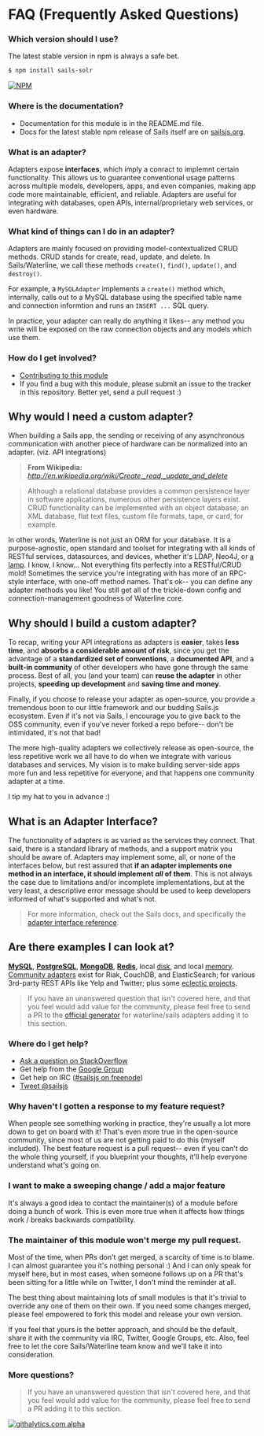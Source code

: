 # FAQ (Frequently Asked Questions)


### Which version should I use?

The latest stable version in npm is always a safe bet.

```sh
$ npm install sails-solr
```

[![NPM](https://nodei.co/npm/sails-solr.png?downloads=true&stars=true)](https://nodei.co/npm/sails-solr/)



### Where is the documentation?
+ Documentation for this module is in the README.md file.
+ Docs for the latest stable npm release of Sails itself are on [sailsjs.org](http://sailsjs.org/#!documentation).



### What is an adapter?

 Adapters expose **interfaces**, which imply a conract to implemnt certain functionality.  This allows us to guarantee conventional usage patterns across multiple models, developers, apps, and even companies, making app code more maintainable, efficient, and reliable.  Adapters are useful for integrating with databases, open APIs, internal/proprietary web services, or even hardware.


### What kind of things can I do in an adapter?

Adapters are mainly focused on providing model-contextualized CRUD methods.  CRUD stands for create, read, update, and delete.  In Sails/Waterline, we call these methods `create()`, `find()`, `update()`, and `destroy()`.

For example, a `MySQLAdapter` implements a `create()` method which, internally, calls out to a MySQL database using the specified table name and connection informtion and runs an `INSERT ...` SQL query.

In practice, your adapter can really do anything it likes-- any method you write will be exposed on the raw connection objects and any models which use them.


### How do I get involved?

+ [Contributing to this module](./CONTRIBUTING.md)
+ If you find a bug with this module, please submit an issue to the tracker in this repository.  Better yet, send a pull request :)



## Why would I need a custom adapter?

When building a Sails app, the sending or receiving of any asynchronous communication with another piece of hardware can be normalized into an adapter.  (viz. API integrations)

> **From Wikipedia:**
> *http://en.wikipedia.org/wiki/Create,_read,_update_and_delete*

> Although a relational database provides a common persistence layer in software applications, numerous other persistence layers exist. CRUD functionality can be implemented with an object database, an XML database, flat text files, custom file formats, tape, or card, for example.

In other words, Waterline is not just an ORM for your database.  It is a purpose-agnostic, open standard and toolset for integrating with all kinds of RESTful services, datasources, and devices, whether it's LDAP, Neo4J, or [a lamp](https://www.youtube.com/watch?v=OmcQZD_LIAE).
I know, I know... Not everything fits perfectly into a RESTful/CRUD mold!  Sometimes the service you're integrating with has more of an RPC-style interface, with one-off method names.  That's ok-- you can define any adapter methods you like! You still get all of the trickle-down config and connection-management goodness of Waterline core.



## Why should I build a custom adapter?

To recap, writing your API integrations as adapters is **easier**, takes **less time**, and **absorbs a considerable amount of risk**, since you get the advantage of a **standardized set of conventions**, a **documented API**, and a **built-in community** of other developers who have gone through the same process.  Best of all, you (and your team) can **reuse the adapter** in other projects, **speeding up development** and **saving time and money**.

Finally, if you choose to release your adapter as open-source, you provide a tremendous boon to our little framework and our budding Sails.js ecosystem.  Even if it's not via Sails, I encourage you to give back to the OSS community, even if you've never forked a repo before-- don't be intimidated, it's not that bad!

The more high-quality adapters we collectively release as open-source, the less repetitive work we all have to do when we integrate with various databases and services.  My vision is to make building server-side apps more fun and less repetitive for everyone, and that happens one community adapter at a time.

I tip my hat to you in advance :)




## What is an Adapter Interface?

The functionality of adapters is as varied as the services they connect.  That said, there is a standard library of methods, and a support matrix you should be aware of.  Adapters may implement some, all, or none of the interfaces below, but rest assured that **if an adapter implements one method in an interface, it should implement *all* of them**.  This is not always the case due to limitations and/or incomplete implementations, but at the very least, a descriptive error message should be used to keep developers informed of what's supported and what's not.

> For more information, check out the Sails docs, and specifically the [adapter interface reference](https://github.com/balderdashy/sails-docs/blob/master/adapter-specification.md).





## Are there examples I can look at?


**[MySQL](https://github.com/balderdashy/sails-mysql)**, **[PostgreSQL](https://github.com/balderdashy/sails-postgresql)**, **[MongoDB](https://github.com/balderdashy/sails-mongo)**, **[Redis](https://github.com/balderdashy/sails-redis)**, local [disk](https://github.com/balderdashy/sails-disk), and local [memory](https://github.com/balderdashy/sails-memory).  [Community adapters](https://github.com/balderdashy/sails-docs/blob/master/intro-to-custom-adapters.md#notable-community-adapters) exist for Riak, CouchDB, and ElasticSearch; for various 3rd-party REST APIs like Yelp and Twitter; plus some [eclectic projects](https://www.youtube.com/watch?v=OmcQZD_LIAE).



> If you have an unanswered question that isn't covered here, and that you feel would add value for the community, please feel free to send a PR to the [official generator]() for waterline/sails adapters adding it to this section.




### Where do I get help?

+ [Ask a question on StackOverflow](http://stackoverflow.com/questions/tagged/sailsjs?sort=newest&days=30)
+ Get help from the [Google Group](https://groups.google.com/forum/#!forum/sailsjs)
+ Get help on IRC ([#sailsjs on freenode](http://irc.netsplit.de/channels/details.php?room=%23sailsjs&net=freenode))
+ [Tweet @sailsjs](http://twitter.com/sailsjs)


### Why haven't I gotten a response to my feature request?

When people see something working in practice, they're usually a lot more down to get on board with it!  That's even more true in the open-source community, since most of us are not getting paid to do this (myself included).  The best feature request is a pull request-- even if you can't do the whole thing yourself, if you blueprint your thoughts, it'll help everyone understand what's going on.

### I want to make a sweeping change / add a major feature
It's always a good idea to contact the maintainer(s) of a module before doing a bunch of work.  This is even more true when it affects how things work / breaks backwards compatibility.

### The maintainer of this module won't merge my pull request.

Most of the time, when PRs don't get merged, a scarcity of time is to blame.  I can almost guarantee you it's nothing personal :)  And I can only speak for myself here, but in most cases, when someone follows up on a PR that's been sitting for a little while on Twitter, I don't mind the reminder at all.

The best thing about maintaining lots of small modules is that it's trivial to override any one of them on their own.  If you need some changes merged, please feel empowered to fork this model and release your own version.

If you feel that yours is the better approach, and should be the default, share it with the community via IRC, Twitter, Google Groups, etc.  Also, feel free to let the core Sails/Waterline team know and we'll take it into consideration.



### More questions?

> If you have an unanswered question that isn't covered here, and that you feel would add value for the community, please feel free to send a PR adding it to this section.







[![githalytics.com alpha](https://cruel-carlota.pagodabox.com/8acf2fc2ca0aca8a3018e355ad776ed7 "githalytics.com")](http://githalytics.com/balderdashy/sails-solr/FAQ.md)
